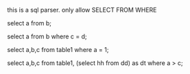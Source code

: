 this is a sql parser.
only allow SELECT FROM WHERE


select a from b;

select a from b where c = d;

select a,b,c from table1 where a = 1;

select a,b,c from table1, (select hh from dd) as dt where a > c;
